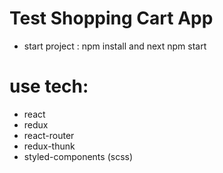 # Test Shopping Cart App

- start project : npm install and next npm start

# use tech:

- react
- redux
- react-router
- redux-thunk
- styled-components (scss)
